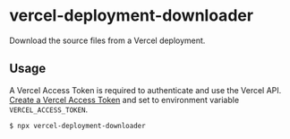 # vercel-deployment-downloader

Download the source files from a Vercel deployment.

## Usage

A Vercel Access Token is required to authenticate and use the Vercel API. [Create a Vercel Access Token](https://vercel.com/guides/how-do-i-use-a-vercel-api-access-token#creating-an-access-token) and set to environment variable `VERCEL_ACCESS_TOKEN`.

```bash
$ npx vercel-deployment-downloader
```
